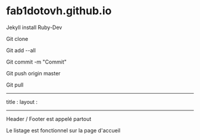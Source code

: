 fab1dotovh.github.io
====================

Jekyll install Ruby-Dev

Git clone

Git add --all

Git commit -m "Commit"

Git push origin master

Git pull

---

title :
layout :

---

Header / Footer est appelé partout

Le listage est fonctionnel sur la page d'accueil
